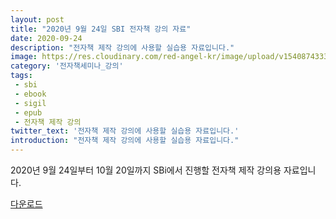 ```yaml
---
layout: post
title: "2020년 9월 24일 SBI 전자책 강의 자료"
date: 2020-09-24
description: "전자책 제작 강의에 사용할 실습용 자료입니다."
image: https://res.cloudinary.com/red-angel-kr/image/upload/v1540874333/blog_img/seminar.jpg
category: '전자책세미나_강의'
tags: 
 - sbi
 - ebook
 - sigil
 - epub
 - 전자책 제작 강의
twitter_text: '전자책 제작 강의에 사용할 실습용 자료입니다.'
introduction: "전자책 제작 강의에 사용할 실습용 자료입니다."
---
```


2020년 9월 24일부터 10월 20일까지 SBi에서 진행할 전자책 제작 강의용 자료입니다.

[다운로드](https://drive.google.com/drive/folders/148maqWCZdRnqp1-RuUNFwdJ4FGPhSwLF?usp=sharing)

